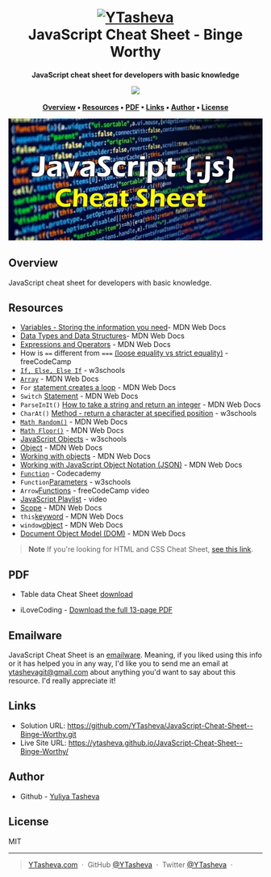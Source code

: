 
<h1 align="center">
  <br>
  <a href="https://github.com/YTasheva"><img src="https://github.com/YTasheva/JavaScript-Cheat-Sheet--Binge-Worthy/assets/148258557/8d22b428-4526-42b9-9a03-1b38f740b566" alt="YTasheva" width="100"></a>
  <br>
  JavaScript Cheat Sheet - Binge Worthy
  <br>
</h1>

<h4 align="center">JavaScript cheat sheet for developers with basic knowledge

<p align="center">
  
  <a href="https://github.com/YTasheva">
      <img src="https://img.shields.io/badge/SayThanks.io-%E2%98%BC-1EAEDB.svg">
  </a>
</p>

<p align="center">
  <a href="#overview">Overview</a> •
  <a href="#resources">Resources</a> •
  <a href="#pdf">PDF</a> •
  <a href="#links">Links</a> •
  <a href="#author">Author</a> •
  <a href="#license">License</a>
</p>

![screenshot](JavaScript.jpg)

## Overview

JavaScript cheat sheet for developers with basic knowledge.

## Resources

- [Variables - Storing the information you need](https://developer.mozilla.org/en-US/docs/Learn/JavaScript/First_steps/Variables)- MDN Web Docs
- [Data Types and Data Structures](https://developer.mozilla.org/en-US/docs/Web/JavaScript/Data_structures)- MDN Web Docs
- [Expressions and Operators](https://developer.mozilla.org/en-US/docs/Web/JavaScript/Guide/Expressions_and_Operators) - MDN Web Docs
- How is `==` different from `===` [(loose equality vs strict equality)](https://www.freecodecamp.org/news/loose-vs-strict-equality-in-javascript/) - freeCodeCamp
- [`If, Else, Else If`](https://www.w3schools.com/js/js_if_else.asp) - w3schools
- [`Array`](https://developer.mozilla.org/en-US/docs/Web/JavaScript/Reference/Global_Objects/Array) - MDN Web Docs
- `For` [statement creates a loop](https://developer.mozilla.org/en-US/docs/Web/JavaScript/Reference/Statements/for) - MDN Web Docs
- `Switch` [Statement](https://developer.mozilla.org/en-US/docs/Web/JavaScript/Reference/Statements/switch) - MDN Web Docs
- `ParseInIt()` [How to take a string and return an integer](https://developer.mozilla.org/en-US/docs/Web/JavaScript/Reference/Global_Objects/parseInt) - MDN Web Docs
- `CharAt()` [Method - return a character at specified position](https://www.w3schools.com/jsref/jsref_charat.asp) - w3schools
- [`Math Random()`](https://developer.mozilla.org/en-US/docs/Web/JavaScript/Reference/Global_Objects/Math/random) - MDN Web Docs
-	[`Math Floor()`](https://developer.mozilla.org/en-US/docs/Web/JavaScript/Reference/Global_Objects/Math/floor) - MDN Web Docs
- [JavaScript Objects](https://www.w3schools.com/js/js_objects.asp) - w3schools
- [Object](https://developer.mozilla.org/en-US/docs/Web/JavaScript/Reference/Global_Objects/Object) - MDN Web Docs
- [Working with objects](https://developer.mozilla.org/en-US/docs/Web/JavaScript/Guide/Working_with_objects) - MDN Web Docs
- [Working with JavaScript Object Notation (JSON)](https://developer.mozilla.org/en-US/docs/Learn/JavaScript/Objects/JSON) - MDN Web Docs
- [`Function`](https://www.codecademy.com/learn/introduction-to-javascript/modules/learn-javascript-functions/cheatsheet) - Codecademy
- `Function`[Parameters](https://www.w3schools.com/js/js_function_parameters.asp) - w3schools
- `Arrow`[Functions](https://www.youtube.com/watch?v=j1laALb8OVM) - freeCodeCamp video
- [JavaScript Playlist](https://www.youtube.com/watch?v=upDLs1sn7g4&list=PLTjRvDozrdlxEIuOBZkMAK5uiqp8rHUax) - video
- [Scope](https://developer.mozilla.org/en-US/docs/Glossary/Scope) - MDN Web Docs
- `this`[keyword](https://developer.mozilla.org/en-US/docs/Web/JavaScript/Reference/Operators/this) - MDN Web Docs
- `window`[object](https://developer.mozilla.org/en-US/docs/Web/API/Window) - MDN Web Docs
- [Document Object Model (DOM)](https://developer.mozilla.org/en-US/docs/Web/API/Document_Object_Model) - MDN Web Docs

> **Note**
> If you're looking for HTML and CSS Cheat Sheet, [see this link](#).

## PDF

- Table data Cheat Sheet [download](https://github.com/YTasheva/JavaScript-Cheat-Sheet--Binge-Worthy/blob/main/JavaScript%20Cheat%20sheet%20-%20table.pdf)

- iLoveCoding - [Download the full 13-page PDF](https://github.com/YTasheva/JavaScript-Cheat-Sheet--Binge-Worthy/blob/main/iLoveCoding%20Javascript-cheatsheet.pdf)

## Emailware

JavaScript Cheat Sheet is an [emailware](https://en.wiktionary.org/wiki/emailware). Meaning, if you liked using this info or it has helped you in any way, I'd like you to send me an email at <ytashevagit@gmail.com> about anything you'd want to say about this resource. I'd really appreciate it!

## Links

- Solution URL: https://github.com/YTasheva/JavaScript-Cheat-Sheet--Binge-Worthy.git
- Live Site URL: https://ytasheva.github.io/JavaScript-Cheat-Sheet--Binge-Worthy/
  
## Author

- Github - [Yuliya Tasheva](https://github.com/YTasheva)


## License

MIT

---

> [YTasheva.com](#) &nbsp;&middot;&nbsp;
> GitHub [@YTasheva](https://github.com/YTasheva) &nbsp;&middot;&nbsp;
> Twitter [@YTasheva](#) &nbsp;&middot;&nbsp;
































